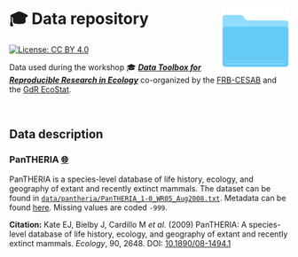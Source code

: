# :mortar_board: Data repository <img src="https://raw.githubusercontent.com/rdatatoolbox/course-compendium/main/img/compendium-logo.png" height="120" align="right"/>

[![License: CC
BY 4.0](https://img.shields.io/badge/License-CC%20BY%204.0-lightgreen.svg)](https://choosealicense.com/licenses/cc-by-4.0/)


Data used during the workshop :mortar_board: 
[**_Data Toolbox for Reproducible Research in Ecology_**](https://rdatatoolbox.github.io) co-organized by the 
[FRB-CESAB](https://www.fondationbiodiversite.fr/en/about-the-foundation/le-cesab/) 
and the 
[GdR EcoStat](https://sites.google.com/site/gdrecostat/).


<br />

## Data description

### PanTHERIA [:globe_with_meridians:](https://esajournals.onlinelibrary.wiley.com/doi/10.1890/08-1494.1)

PanTHERIA is a species-level database of life history, ecology, and geography of 
extant and recently extinct mammals. The dataset can be found in 
[`data/pantheria/PanTHERIA_1-0_WR05_Aug2008.txt`](https://raw.githubusercontent.com/rdatatoolbox/datarepo/main/data/pantheria/PanTHERIA_1-0_WR05_Aug2008.txt). Metadata can be found [here](https://esapubs.org/archive/ecol/E090/184/metadata.htm). 
Missing values are coded `-999`.

**Citation:** Kate EJ, Bielby J, Cardillo M _et al._ (2009) PanTHERIA: A 
species-level database of life history, ecology, and geography of extant and 
recently extinct mammals. _Ecology_, 90, 2648. DOI: [10.1890/08-1494.1](https://doi.org/10.1890/08-1494.1)
